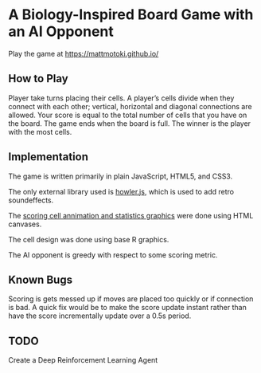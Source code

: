 # A Biology-Inspired Board Game with an AI Opponent

Play the game at https://mattmotoki.github.io/

## How to Play
Player take turns placing their cells. A player’s cells divide when they connect with each other; vertical, horizontal and diagonal connections are allowed. Your score is equal to the total number of cells that you have on the board. The game ends when the board is full. The winner is the player with the most cells.

## Implementation

The game is written primarily in plain JavaScript, HTML5, and CSS3.  

The only external library used is [howler.js](https://howlerjs.com/),
which is used to add retro soundeffects.

The [scoring cell annimation and statistics graphics](https://codepen.io/mmotoki/) were done using HTML canvases.  

The cell design was done using base R graphics. 

The AI opponent is greedy with respect to some scoring metric. 

## Known Bugs
Scoring is gets messed up if moves are placed too quickly or if connection is bad.  A quick fix would be to make the score update instant rather than have the score incrementally update over a 0.5s period. 


## TODO
Create a Deep Reinforcement Learning Agent

